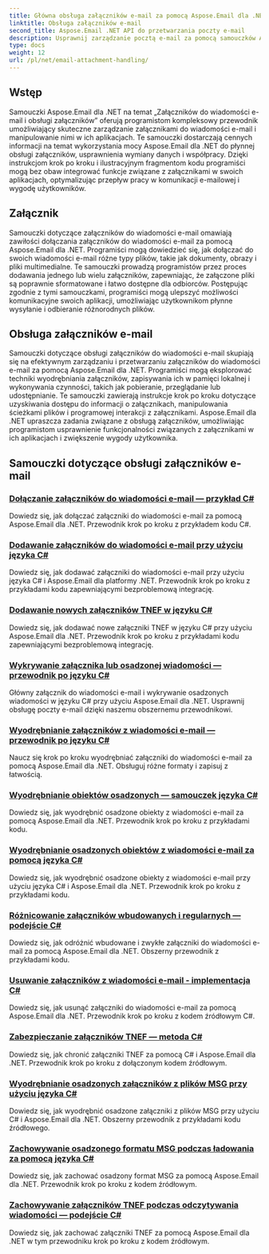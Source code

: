 ```yaml
---
title: Główna obsługa załączników e-mail za pomocą Aspose.Email dla .NET
linktitle: Obsługa załączników e-mail
second_title: Aspose.Email .NET API do przetwarzania poczty e-mail
description: Usprawnij zarządzanie pocztą e-mail za pomocą samouczków Aspose.Email dla .NET. Poznaj usprawnione przetwarzanie, analizę i spostrzeżenia oparte na danych. Dostarczony przewodnik krok po kroku.
type: docs
weight: 12
url: /pl/net/email-attachment-handling/
---
```

## Wstęp

Samouczki Aspose.Email dla .NET na temat „Załączników do wiadomości e-mail i obsługi załączników” oferują programistom kompleksowy przewodnik umożliwiający skuteczne zarządzanie załącznikami do wiadomości e-mail i manipulowanie nimi w ich aplikacjach. Te samouczki dostarczają cennych informacji na temat wykorzystania mocy Aspose.Email dla .NET do płynnej obsługi załączników, usprawnienia wymiany danych i współpracy. Dzięki instrukcjom krok po kroku i ilustracyjnym fragmentom kodu programiści mogą bez obaw integrować funkcje związane z załącznikami w swoich aplikacjach, optymalizując przepływ pracy w komunikacji e-mailowej i wygodę użytkowników.

## Załącznik

Samouczki dotyczące załączników do wiadomości e-mail omawiają zawiłości dołączania załączników do wiadomości e-mail za pomocą Aspose.Email dla .NET. Programiści mogą dowiedzieć się, jak dołączać do swoich wiadomości e-mail różne typy plików, takie jak dokumenty, obrazy i pliki multimedialne. Te samouczki prowadzą programistów przez proces dodawania jednego lub wielu załączników, zapewniając, że załączone pliki są poprawnie sformatowane i łatwo dostępne dla odbiorców. Postępując zgodnie z tymi samouczkami, programiści mogą ulepszyć możliwości komunikacyjne swoich aplikacji, umożliwiając użytkownikom płynne wysyłanie i odbieranie różnorodnych plików.

## Obsługa załączników e-mail

Samouczki dotyczące obsługi załączników do wiadomości e-mail skupiają się na efektywnym zarządzaniu i przetwarzaniu załączników do wiadomości e-mail za pomocą Aspose.Email dla .NET. Programiści mogą eksplorować techniki wyodrębniania załączników, zapisywania ich w pamięci lokalnej i wykonywania czynności, takich jak pobieranie, przeglądanie lub udostępnianie. Te samouczki zawierają instrukcje krok po kroku dotyczące uzyskiwania dostępu do informacji o załącznikach, manipulowania ścieżkami plików i programowej interakcji z załącznikami. Aspose.Email dla .NET upraszcza zadania związane z obsługą załączników, umożliwiając programistom usprawnienie funkcjonalności związanych z załącznikami w ich aplikacjach i zwiększenie wygody użytkownika.

## Samouczki dotyczące obsługi załączników e-mail
### [Dołączanie załączników do wiadomości e-mail — przykład C#](./including-attachments-in-email-csharp-example/)
Dowiedz się, jak dołączać załączniki do wiadomości e-mail za pomocą Aspose.Email dla .NET. Przewodnik krok po kroku z przykładem kodu C#.
### [Dodawanie załączników do wiadomości e-mail przy użyciu języka C#](./adding-email-attachments-using-csharp/)
Dowiedz się, jak dodawać załączniki do wiadomości e-mail przy użyciu języka C# i Aspose.Email dla platformy .NET. Przewodnik krok po kroku z przykładami kodu zapewniającymi bezproblemową integrację.
### [Dodawanie nowych załączników TNEF w języku C#](./adding-new-tnef-attachments-in-csharp/)
Dowiedz się, jak dodawać nowe załączniki TNEF w języku C# przy użyciu Aspose.Email dla .NET. Przewodnik krok po kroku z przykładami kodu zapewniającymi bezproblemową integrację.
### [Wykrywanie załącznika lub osadzonej wiadomości — przewodnik po języku C#](./detecting-attachment-or-embedded-message-csharp-guide/)
Główny załącznik do wiadomości e-mail i wykrywanie osadzonych wiadomości w języku C# przy użyciu Aspose.Email dla .NET. Usprawnij obsługę poczty e-mail dzięki naszemu obszernemu przewodnikowi.
### [Wyodrębnianie załączników z wiadomości e-mail — przewodnik po języku C#](./extracting-attachments-from-email-csharp-walkthrough/)
Naucz się krok po kroku wyodrębniać załączniki do wiadomości e-mail za pomocą Aspose.Email dla .NET. Obsługuj różne formaty i zapisuj z łatwością.
### [Wyodrębnianie obiektów osadzonych — samouczek języka C#](./extracting-embedded-objects-csharp-tutorial/)
Dowiedz się, jak wyodrębnić osadzone obiekty z wiadomości e-mail za pomocą Aspose.Email dla .NET. Przewodnik krok po kroku z przykładami kodu.
### [Wyodrębnianie osadzonych obiektów z wiadomości e-mail za pomocą języka C#](./extracting-embedded-objects-from-email-with-csharp/)
Dowiedz się, jak wyodrębnić osadzone obiekty z wiadomości e-mail przy użyciu języka C# i Aspose.Email dla .NET. Przewodnik krok po kroku z przykładami kodu.
### [Różnicowanie załączników wbudowanych i regularnych — podejście C#](./differentiating-inline-and-regular-attachments-csharp-approach/)
Dowiedz się, jak odróżnić wbudowane i zwykłe załączniki do wiadomości e-mail za pomocą Aspose.Email dla .NET. Obszerny przewodnik z przykładami kodu.
### [Usuwanie załączników z wiadomości e-mail - implementacja C#](./removing-attachments-from-emails-csharp-implementation/)
Dowiedz się, jak usunąć załączniki do wiadomości e-mail za pomocą Aspose.Email dla .NET. Przewodnik krok po kroku z kodem źródłowym C#.
### [Zabezpieczanie załączników TNEF — metoda C#](./safeguarding-tnef-attachments-csharp-method/)
Dowiedz się, jak chronić załączniki TNEF za pomocą C# i Aspose.Email dla .NET. Przewodnik krok po kroku z dołączonym kodem źródłowym.
### [Wyodrębnianie osadzonych załączników z plików MSG przy użyciu języka C#](./extracting-embedded-attachments-from-msg-files-using-csharp/)
Dowiedz się, jak wyodrębnić osadzone załączniki z plików MSG przy użyciu C# i Aspose.Email dla .NET. Obszerny przewodnik z przykładami kodu źródłowego.
### [Zachowywanie osadzonego formatu MSG podczas ładowania za pomocą języka C#](./preserving-embedded-msg-format-during-load-with-csharp/)
Dowiedz się, jak zachować osadzony format MSG za pomocą Aspose.Email dla .NET. Przewodnik krok po kroku z kodem źródłowym.
### [Zachowywanie załączników TNEF podczas odczytywania wiadomości — podejście C#](./preserving-tnef-attachments-when-reading-messages-csharp-approach/)
Dowiedz się, jak zachować załączniki TNEF za pomocą Aspose.Email dla .NET w tym przewodniku krok po kroku z kodem źródłowym.
